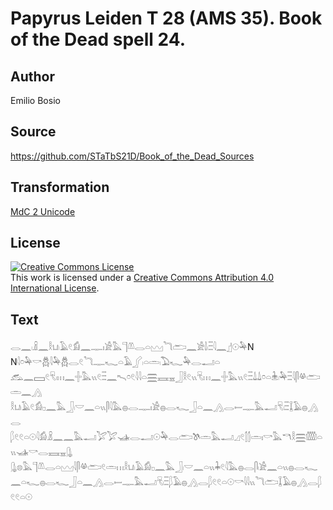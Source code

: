 # Papyrus Leiden T 28 (AMS 35). Book of the Dead spell 24.

## Author 

Emilio Bosio

## Source 

https://github.com/STaTbS21D/Book_of_the_Dead_Sources

## Transformation 

[MdC 2 Unicode](https://statbs21d.github.io/mdc2unicode.html)

## License 

<a rel="license" href="http://creativecommons.org/licenses/by/4.0/"><img alt="Creative Commons License" style="border-width:0" src="https://i.creativecommons.org/l/by/4.0/88x31.png" /></a><br />This work is licensed under a <a rel="license" href="http://creativecommons.org/licenses/by/4.0/">Creative Commons Attribution 4.0 International License</a>.

## Text 

<hiero>𓂋𓈖𓏺𓏎𓈖𓎛𓂓𓏺𓄿𓏲𓀁𓈖𓊃𓏤𓀀𓅓𓊹𓌨𓂋𓏏𓈉𓆓𓂧𓈖𓀀𓌃𓏺𓏫𓇋𓈖𓊨𓇳𓅆N<br>
N𓇋𓏌𓅆𓎡𓆣𓇋𓅆𓆣𓂋𓏲𓆓𓊃𓆑𓏏𓄿𓂾𓏺𓏏𓏛𓏺𓅐𓆑𓅆𓂋𓂝𓏏<br>
𓃹𓈖𓈙𓏲𓄛𓏺𓏥𓈖𓏶𓅓𓏭𓏲𓏫𓈖𓍇𓏌𓏲𓇋𓇋𓏏𓈗𓈘𓈇𓃀𓎛𓏲𓏭𓄛𓏥𓈖𓏶𓅓𓏭𓏲𓏫𓍑𓍑𓏌𓏏𓇔𓏺𓅆𓏫𓇋𓋴𓋬𓂧𓏛𓈖𓂻<br>
𓎛𓂓𓏺𓄿𓏲𓀁𓊪𓈖𓅓𓃀𓏺𓎟𓈖𓏏𓏭𓋴𓇋𓅓𓐍𓂋𓊃𓏤𓀀𓐍𓂋𓆑𓃀𓏏𓈖𓂻𓂋𓎀𓊃𓅓𓂝𓄛𓏺𓏫𓆼𓄿𓐍𓂻𓂋<br>
𓆄𓏲𓏲𓏏𓇳𓇋𓀁𓏎𓈖𓈖𓅓𓂝𓅯𓅯𓊛𓂋𓂝𓇳𓅆𓂋𓂧𓌗𓏛𓅓𓂝𓈎𓏲𓂭𓂭𓏛𓏤𓎡𓅓𓎔𓎛𓈗𓏅𓏏𓏭𓊛𓎡𓂋𓈘𓈇𓊮<br>
𓊮𓊖𓅓𓊹𓌨𓂋𓏏𓈉𓇋𓋴𓋬𓂧𓏲𓏛𓏥𓎛𓂓𓏺𓄿𓀁𓊪𓈖𓅓𓃀𓏺𓎟𓈖𓏏𓏭𓇓𓏲𓇋𓅓𓐍𓂋𓋴𓏺𓀀𓈖𓏏𓏭𓐍𓂋𓆑<br>
𓈖𓏏𓆑𓐍𓂋𓆑𓃀𓏏𓈖𓂻𓂋𓎀𓊃𓅓𓂝𓄛𓏺𓏫𓆄𓄿𓐍𓂻𓂋𓆄𓏲𓏲𓏏𓇳𓎡𓇋𓇋𓏭𓆓𓂧𓆼𓄿𓐍𓂻𓂋𓆄𓏲𓏲𓏏𓇳<br></hiero>